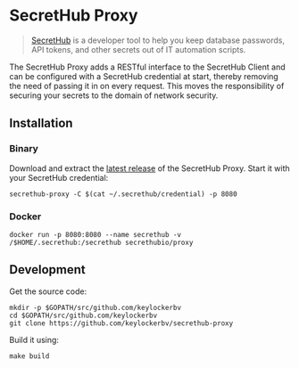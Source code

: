 # SecretHub Proxy

> [SecretHub](https://secrethub.io) is a developer tool to help you keep database passwords, API tokens, and other secrets out of IT automation scripts.

The SecretHub Proxy adds a RESTful interface to the SecretHub Client and can be configured with a SecretHub credential at start, thereby removing the need of passing it in on every request. 
This moves the responsibility of securing your secrets to the domain of network security.

## Installation

### Binary

Download and extract the [latest release](https://github.com/keylockerbv/secrethub-proxy/releases/latest) of the SecretHub Proxy. Start it with your SecretHub credential:

```
secrethub-proxy -C $(cat ~/.secrethub/credential) -p 8080
```

### Docker

```
docker run -p 8080:8080 --name secrethub -v /$HOME/.secrethub:/secrethub secrethubio/proxy
```

## Development

Get the source code:

```
mkdir -p $GOPATH/src/github.com/keylockerbv
cd $GOPATH/src/github.com/keylockerbv
git clone https://github.com/keylockerbv/secrethub-proxy
```

Build it using:

```
make build
```
